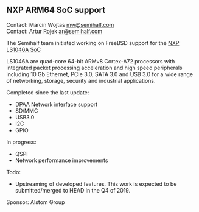 ## NXP ARM64 SoC support ##

Contact: Marcin Wojtas <mw@semihalf.com>  
Contact: Artur Rojek <ar@semihalf.com>  

The Semihalf team initiated working on FreeBSD support for the
[NXP LS1046A SoC](https://www.nxp.com/products/processors-and-microcontrollers/arm-based-processors-and-mcus/qoriq-layerscape-arm-processors/qoriq-layerscape-1046a-and-1026a-multicore-communications-processors:LS1046A)

LS1046A are quad-core 64-bit ARMv8 Cortex-A72 processors with
integrated packet processing acceleration and high speed peripherals
including 10 Gb Ethernet, PCIe 3.0, SATA 3.0 and USB 3.0 for a wide
range of networking, storage, security and industrial applications.

Completed since the last update:
   * DPAA Network interface support
   * SD/MMC
   * USB3.0
   * I2C
   * GPIO

In progress:
   * QSPI
   * Network performance improvements

Todo:
   * Upstreaming of developed features. This work is expected to
     be submitted/merged to HEAD in the Q4 of 2019.

Sponsor: Alstom Group

